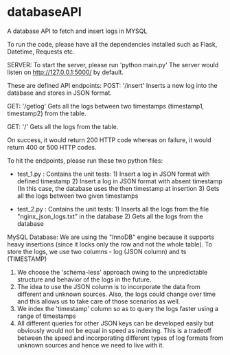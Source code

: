 # databaseAPI
A database API to fetch and insert logs in MYSQL

To run the code, please have all the dependencies installed such as Flask, Datetime, Requests etc.

SERVER:
To start the server, please run 'python main.py'
The server would listen on http://127.0.0.1:5000/ by default.

These are defined API endpoints:
POST: '/insert' 
Inserts a new log into the database and stores in JSON format.

GET: '/getlog'
Gets all the logs between two timestamps {timestamp1, timestamp2} from the table.

GET: '/'
Gets all the logs from the table.

On success, it would return 200 HTTP code whereas on failure, it would return 400 or 500 HTTP codes.

To hit the endpoints, please run these two python files:
- test_1.py : Contains the unit tests:
              1) Insert a log in JSON format with defined timestamp
              2) Insert a log in JSON format with absent timestamp (In this case, the database uses the then timestamp at insertion
              3) Gets all the logs between two given timestamps
              
 
 - test_2.py : Contains the unit tests:
            1) Inserts all the logs from the file "nginx_json_logs.txt" in the database
            2) Gets all the logs from the database
            
            
            
 MySQL Database:
 We are using the "InnoDB" engine because it supports heavy insertions (since it locks only the row and not the whole table).
 To store the logs, we use two columns - log (JSON column) and ts (TIMESTAMP)
 
 1) We choose the 'schema-less' approach owing to the unpredictable structure and behavior of the logs in the future.
 2) The idea to use the JSON column is to incorporate the data from different and unknown sources. Also, the logs could change over time and this allows us to take care of those scenarios as well.
 3) We index the 'timestamp' column so as to query the logs faster using a range of timestamps
 4) All different queries for other JSON keys can be developed easily but obviously would not be equal in speed as indexing. This is a tradeoff between the speed and incorporating different types of log formats from unknown sources and hence we need to live with it.
 
